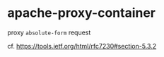 # apache-proxy-container

proxy `absolute-form` request

cf. https://tools.ietf.org/html/rfc7230#section-5.3.2
